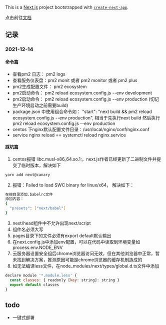This is a [Next.js](https://nextjs.org/) project bootstrapped with [`create-next-app`](https://github.com/vercel/next.js/tree/canary/packages/create-next-app).

点击前往[文档](https://www.yuque.com/debugksir/blog/lmaogn)

## 记录

### 2021-12-14

#### 命令篇

- 查看pm2 日志： pm2 logs
- 查看服务仪表盘：pm2 monit 或者 pm2 monitor 或者 pm2 plus
- pm2生成配置文件： pm2 ecosystem
- pm2启动命令： pm2 reload ecosystem.config.js --env development
- pm2启动命令： pm2 reload ecosystem.config.js --env production (切记生产环境启动之前需要build)
- package.json 中使用组合命令如： "start": "next build && pm2 reload ecosystem.config.js --env production", 相当于先执行next build 然后执行pm2 reload ecosystem.config.js --env production
- centos 下nginx默认配置文件目录：/usr/local/nginx/conf/nginx.conf
- service nginx reload == systemctl reload nginx.service

#### 踩坑篇

1. centos报错 libc.musl-x86_64.so.1:，next.js作者已经更新了二进制文件并提交了临时版本，解决如下

```bash
yarn add next@canary
```

2. 报错：Failed to load SWC binary for linux/x64， 解决如下：

```bash
在根目录添加.babelrc文件
添加内容：
{
  "presets": ["next/babel"]
}
```

3. next/head组件中不允许出现next/script
4. 组件名必须大写
5. pages目录下的文件必须有export default默认输出
6. 在next.config.js中添加env配置，可以在代码中读取到环境变量如process.env.NODE_ENV
7. 云服务器设置安全组后chrome浏览器访问无效，但在其他浏览器中正常，暂未找到解决方案，推测原因可能是chrome浏览器的缓存机制造成的
8. 如无法编译less文件，在node_modules/next/types/global.d.ts文件中添加

```js
declare module '*.module.less' {
  const classes: { readonly [key: string]: string }
  export default classes
}
```

## todo

- 一键式部署
